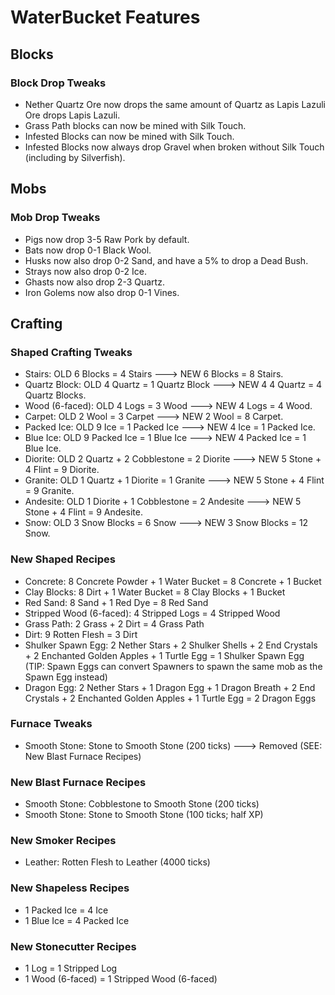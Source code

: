 # WaterBucket Features

## Blocks

### Block Drop Tweaks

* Nether Quartz Ore now drops the same amount of Quartz as Lapis Lazuli Ore drops Lapis Lazuli.
* Grass Path blocks can now be mined with Silk Touch.
* Infested Blocks can now be mined with Silk Touch.
* Infested Blocks now always drop Gravel when broken without Silk Touch (including by Silverfish).

## Mobs

### Mob Drop Tweaks

* Pigs now drop 3-5 Raw Pork by default.
* Bats now drop 0-1 Black Wool.
* Husks now also drop 0-2 Sand, and have a 5% to drop a Dead Bush.
* Strays now also drop 0-2 Ice.
* Ghasts now also drop 2-3 Quartz.
* Iron Golems now also drop 0-1 Vines.

## Crafting

### Shaped Crafting Tweaks

* Stairs: OLD 6 Blocks = 4 Stairs ---> NEW 6 Blocks = 8 Stairs.
* Quartz Block: OLD 4 Quartz = 1 Quartz Block ---> NEW 4 4 Quartz = 4 Quartz Blocks.
* Wood (6-faced): OLD 4 Logs = 3 Wood ---> NEW 4 Logs = 4 Wood.
* Carpet: OLD 2 Wool = 3 Carpet ---> NEW 2 Wool = 8 Carpet.
* Packed Ice: OLD 9 Ice = 1 Packed Ice ---> NEW 4 Ice = 1 Packed Ice.
* Blue Ice: OLD 9 Packed Ice = 1 Blue Ice ---> NEW 4 Packed Ice = 1 Blue Ice.
* Diorite: OLD 2 Quartz + 2 Cobblestone = 2 Diorite ---> NEW 5 Stone + 4 Flint = 9 Diorite.
* Granite: OLD 1 Quartz + 1 Diorite = 1 Granite ---> NEW 5 Stone + 4 Flint = 9 Granite.
* Andesite: OLD 1 Diorite + 1 Cobblestone = 2 Andesite ---> NEW 5 Stone + 4 Flint = 9 Andesite.
* Snow: OLD 3 Snow Blocks = 6 Snow ---> NEW 3 Snow Blocks = 12 Snow.


### New Shaped Recipes

* Concrete: 8 Concrete Powder + 1 Water Bucket = 8 Concrete + 1 Bucket
* Clay Blocks: 8 Dirt + 1 Water Bucket = 8 Clay Blocks + 1 Bucket
* Red Sand: 8 Sand + 1 Red Dye = 8 Red Sand
* Stripped Wood (6-faced): 4 Stripped Logs = 4 Stripped Wood
* Grass Path: 2 Grass + 2 Dirt = 4 Grass Path
* Dirt: 9 Rotten Flesh = 3 Dirt
* Shulker Spawn Egg: 2 Nether Stars + 2 Shulker Shells + 2 End Crystals + 2 Enchanted Golden Apples + 1 Turtle Egg = 1 Shulker Spawn Egg (TIP: Spawn Eggs can convert Spawners to spawn the same mob as the Spawn Egg instead)
* Dragon Egg: 2 Nether Stars + 1 Dragon Egg + 1 Dragon Breath + 2 End Crystals + 2 Enchanted Golden Apples + 1 Turtle Egg = 2 Dragon Eggs


### Furnace Tweaks

* Smooth Stone: Stone to Smooth Stone (200 ticks) ---> Removed (SEE: New Blast Furnace Recipes)


### New Blast Furnace Recipes

* Smooth Stone: Cobblestone to Smooth Stone (200 ticks)
* Smooth Stone: Stone to Smooth Stone (100 ticks; half XP)


### New Smoker Recipes

* Leather: Rotten Flesh to Leather (4000 ticks)


### New Shapeless Recipes

* 1 Packed Ice = 4 Ice
* 1 Blue Ice = 4 Packed Ice


### New Stonecutter Recipes

* 1 Log = 1 Stripped Log
* 1 Wood (6-faced) = 1 Stripped Wood (6-faced)
